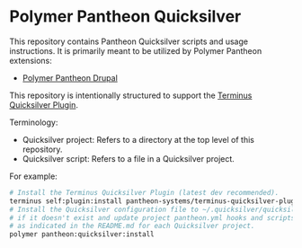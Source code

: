 # Polymer Pantheon Quicksilver

This repository contains Pantheon Quicksilver scripts and usage instructions. It
is primarily meant to be utilized by Polymer Pantheon extensions:

- [Polymer Pantheon Drupal](https://github.com/digitalpolygon/polymer-pantheon-drupal)

This repository is intentionally structured to support the
[Terminus Quicksilver Plugin](https://github.com/pantheon-systems/terminus-quicksilver-plugin).

Terminology:

- Quicksilver project: Refers to a directory at the top level of this repository.
- Quicksilver script: Refers to a file in a Quicksilver project.

For example:

```bash
# Install the Terminus Quicksilver Plugin (latest dev recommended).
terminus self:plugin:install pantheon-systems/terminus-quicksilver-plugin:1.x-dev
# Install the Quicksilver configuration file to ~/.quicksilver/quicksilver.yml
# if it doesn't exist and update project pantheon.yml hooks and scripts
# as indicated in the README.md for each Quicksilver project.
polymer pantheon:quicksilver:install
```
